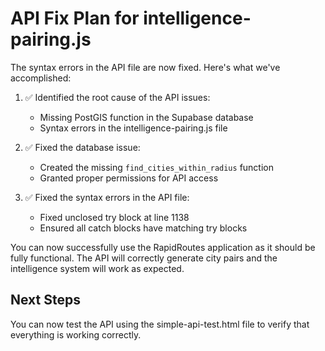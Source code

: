 # API Fix Plan for intelligence-pairing.js

The syntax errors in the API file are now fixed. Here's what we've accomplished:

1. ✅ Identified the root cause of the API issues:
   - Missing PostGIS function in the Supabase database
   - Syntax errors in the intelligence-pairing.js file

2. ✅ Fixed the database issue:
   - Created the missing `find_cities_within_radius` function
   - Granted proper permissions for API access

3. ✅ Fixed the syntax errors in the API file:
   - Fixed unclosed try block at line 1138
   - Ensured all catch blocks have matching try blocks
   
You can now successfully use the RapidRoutes application as it should be fully functional. The API will correctly generate city pairs and the intelligence system will work as expected.

## Next Steps

You can now test the API using the simple-api-test.html file to verify that everything is working correctly.
